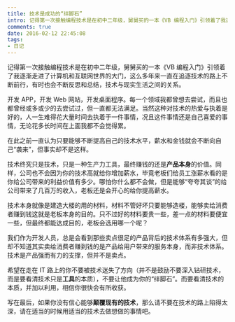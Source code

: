 ```yaml
---
title: 技术是成功的“绊脚石”
intro: 记得第一次接触编程技术是在初中二年级，舅舅买的一本《VB 编程入门》引领着了我逐渐走进了计算机和互联网世界的大门，这么多年来一直在追逐技术的路上不断前行，有时也会不断反思和总结，技术与现实生活之间的关系。
comments: true
date: 2016-02-12 22:45:08
tags:
- 日记
---
```


记得第一次接触编程技术是在初中二年级，舅舅买的一本《VB 编程入门》引领着了我逐渐走进了计算机和互联网世界的大门，这么多年来一直在追逐技术的路上不断前行，有时也会不断反思和总结，技术与现实生活之间的关系。

开发 APP，开发 Web 网站，开发桌面程序。每一个领域我都曾想去尝试，而且也都曾经或多或少的去尝试过，但一直都无法满足。当然这种对技术的热爱与执着是好的，人一生难得花大量时间去执着于一件事情，况且这件事情还是自己喜爱的事情，无论花多长时间在上面我都不会觉得累。

在此之前一直认为只要能够不断提高自己的技术水平，薪水和金钱就会不断向自己“袭来”，但事实却不是这样。

技术终究只是技术，只是一种生产力工具，最终赚钱的还是**产品本身**的价值。同样，公司也不会因为你的技术高就给你增加薪水，毕竟老板们给员工涨薪水看的是你给公司带来的利益价值有多少。哪怕你什么都不会做，但是能够“夸夸其谈”的给公司带来了几百万的收入，老板还是会开心的给你提高薪水。

技术本身就像是建造大楼的用的材料，材料不管好坏只要能够造楼，能够卖给消费者赚到钱这就是老板本身的目的。只不过好的材料要贵一些，差一点的材料要便宜一些，但最终都能达成目的，老板会选用哪一个呢？

我们作为开发人员，总是会看到那些卖点很足的产品背后的技术体系有多强大，但却不知道其实卖给消费者赚到钱的是产品给用户带来的服务本身，而非技术体系。技术是产品强而有力的支撑，但并不是卖点。

希望在走在 IT 路上的你不要被技术迷失了方向（并不是鼓励不要深入钻研技术，而是要看清技术只是**工具**的本质），不要让他成为你的“绊脚石”。而要看清技术的本质，并加以利用，相信你很快会有所收获。

写在最后，如果你没有信心能够**颠覆现有的技术**，那么请不要在技术的路上陷得太深，请在适当的时候用适当的技术去做想做的事情吧。


